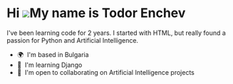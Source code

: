 Hi ![](https://user-images.githubusercontent.com/18350557/176309783-0785949b-9127-417c-8b55-ab5a4333674e.gif)My name is Todor Enchev
====================================================================================================================================

I've been learning code for 2 years. I started with HTML, but really found a passion for Python and Artificial Intelligence.

*   🌍  I'm based in Bulgaria
*   🧠  I'm learning Django
*   🤝  I'm open to collaborating on Artificial Intelligence projects
